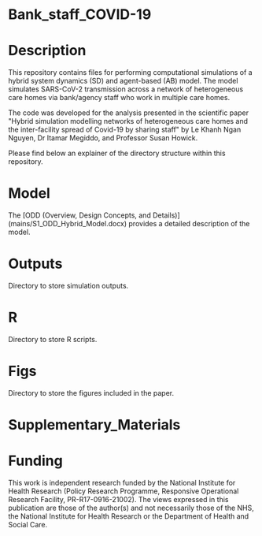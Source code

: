 # Bank_staff_COVID-19
# Description
This repository contains files for performing computational simulations of a hybrid system dynamics (SD) and agent-based (AB) model. The model simulates SARS-CoV-2 transmission across a network of heterogeneous care homes via bank/agency staff who work in multiple care homes. 

The code was developed for the analysis presented in the scientific paper "Hybrid simulation modelling networks of heterogeneous care homes and the inter-facility spread of Covid-19 by sharing staff" by Le Khanh Ngan Nguyen, Dr Itamar Megiddo, and Professor Susan Howick.

Please find below an explainer of the directory structure within this repository.

# Model
The [ODD (Overview, Design Concepts, and Details)] (mains/S1_ODD_Hybrid_Model.docx) provides a detailed description of the model.

# Outputs
Directory to store simulation outputs.

# R
Directory to store R scripts.

# Figs
Directory to store the figures included in the paper.

# Supplementary_Materials

# Funding
This work is independent research funded by the National Institute for Health Research (Policy Research Programme, Responsive Operational Research Facility, PR-R17-0916-21002). The views expressed in this publication are those of the author(s) and not necessarily those of the NHS, the National Institute for Health Research or the Department of Health and Social Care.

